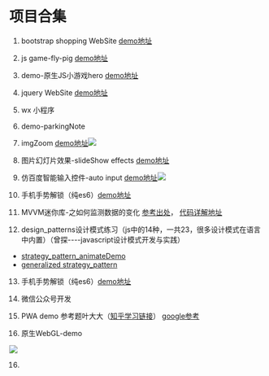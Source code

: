 # 项目合集 #
1. bootstrap shopping WebSite [demo地址](https://pressuregit.github.io/projects-show/bootstrap-%E7%BD%91%E7%AB%992/)

2. js game-fly-pig  [demo地址](https://pressuregit.github.io/project/demo-flappy-pig/)

3. demo-原生JS小游戏hero [demo地址](https://pressuregit.github.io/projects-show/demo-%E5%8E%9F%E7%94%9FJS%E5%B0%8F%E6%B8%B8%E6%88%8Fhero/)

4. jquery WebSite [demo地址](https://pressuregit.github.io/projects-show/jquery-website%20shopping/)

5. wx 小程序

6. demo-parkingNote

7. imgZoom [demo地址](https://pressuregit.github.io/projects-show/imageZoom/)![](http://i.imgur.com/SE2cBPG.gif)

8. 图片幻灯片效果-slideShow effects [demo地址](https://pressuregit.github.io/projects-show/slideSho-efects/)

9. 仿百度智能输入控件-auto input [demo地址](https://pressuregit.github.io/projects-show/autoInput-Component/)![](http://i.imgur.com/M6oehYg.gif)

10. 手机手势解锁（纯es6）[demo地址](https://pressuregit.github.io/projects-show/handlock/)

11. MVVM迷你库-之如何监测数据的变化 [参考出处](https://github.com/HcySunYang/jsonob)， [代码详解地址](http://hcysun.me/2016/04/28/JavaScript%E5%AE%9E%E7%8E%B0MVVM%E4%B9%8B%E6%88%91%E5%B0%B1%E6%98%AF%E6%83%B3%E7%9B%91%E6%B5%8B%E4%B8%80%E4%B8%AA%E6%99%AE%E9%80%9A%E5%AF%B9%E8%B1%A1%E7%9A%84%E5%8F%98%E5%8C%96/)

12. design_patterns设计模式练习（js中的14种，一共23，很多设计模式在语言中内置）（曾探----javascript设计模式开发与实践）
   - [strategy_pattern_animateDemo](https://pressuregit.github.io/projects-show/strategy_pattern_animateDemo/)
   - [generalized strategy_pattern](https://pressuregit.github.io/projects-show/generalized_strategy_pattern/)

13. 手机手势解锁（纯es6）[demo地址](https://pressuregit.github.io/projects-show/handlock/)
14. 微信公众号开发

14. PWA demo 参考题叶大大（[知乎学习链接](https://zhuanlan.zhihu.com/p/25459319)） [google参考](https://developers.google.com/web/fundamentals/codelabs/your-first-pwapp/?hl=zh-cn#firebase)

15. 原生WebGL-demo

   ![](https://ws4.sinaimg.cn/large/006tNc79gy1fnallq6sa7g30bf07074m.gif)

16. ​

